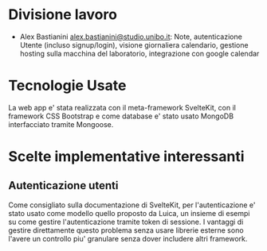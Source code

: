 # Divisione lavoro
- Alex Bastianini alex.bastianini@studio.unibo.it: Note, autenticazione Utente (incluso signup/login), visione giornaliera calendario, gestione hosting sulla macchina del laboratorio, integrazione con google calendar

# Tecnologie Usate
La web app e' stata realizzata con il meta-framework SvelteKit, con il framework CSS Bootstrap e come database e' stato usato MongoDB interfacciato tramite Mongoose.

# Scelte implementative interessanti

## Autenticazione utenti
Come consigliato sulla documentazione di SvelteKit, per l'autenticazione e' stato usato come modello quello proposto da Luica, un insieme di esempi su come gestire l'autenticazione tramite token di sessione. I vantaggi di gestire direttamente questo problema senza usare librerie esterne sono l'avere un controllo piu' granulare senza dover includere altri framework. 